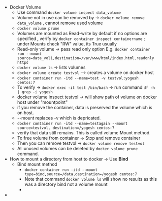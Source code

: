 - Docker Volume
	- Use command `docker volume inspect data_volume `
	- Volume not in use can be removed by -> `docker volume remove data_volume` , cannot remove used volume
	- `docker volume prune`
	- Volumes are mounted as Read-write by default if no options are specified , verify by `docker container inspect containername` ; under Mounts check "RW" value, its True usually
	- Read-only volume -> pass read only option 
	  E.g. `docker container run --mount source=data_vol1,destination=/var/www/html/index.html,readonly httpd`
	- `docker volume ls`  -> lists volumes
	- `docker volume create testvol` --> creates a volume on docker host
	- `docker container run -itd --name=test -v testvol:yogesh centos:7`
	- To verify -> `docker exec -it test /bin/bash` -> run command `df -h | grep -i yogesh`
	- docker volume inspect testvol -> will show path of volume on docker host under "mountpoint"
	- if you remove the container, data is preserved the volume which is on host.
	- --mount replaces -v which is depricated.
	- `docker container run -itd --name=testagain --mount source=testvol, destination=/yogesh centos:7`
	- verify that data still remains. This is called volume Mount method.
	- To free volume from container -> Stop and remove container
	- Then you can remove testvol -> `docker volume remove testvol`
	- All unused volumes can be deleted by `docker volume prune` command.
- How to mount a directory from host to docker -> Use **Bind**
	- Bind mount method
		- `docker container run -itd --mount type=bind,source=/data,destination=/yogesh centos:7`
		- Note that command `docker volume ls` will show no results as this was a directory bind not a volume mount
		-
-